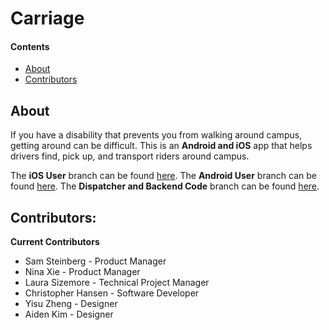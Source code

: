 # Carriage
 
#### Contents
  - [About](#about)
  - [Contributors](#contributors)
 
## About
If you have a disability that prevents you from walking around campus, getting around can be difficult. This is an **Android and iOS** app that helps drivers find, pick up, and transport riders around campus. 
 
The **iOS User** branch can be found [here](https://github.com/cornell-dti/carriage-ios). The **Android User** branch can be found [here](https://github.com/cornell-dti/carriage-android). The **Dispatcher and Backend Code** branch can be found [here](https://github.com/cornell-dti/carriage-web). 
 
## Contributors: 
**Current Contributors**
* Sam Steinberg - Product Manager
* Nina Xie - Product Manager
* Laura Sizemore - Technical Project Manager
* Christopher Hansen - Software Developer
* Yisu Zheng - Designer
* Aiden Kim - Designer
